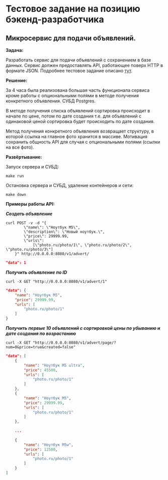 # Тестовое задание на позицию бэкенд-разработчика

## Микросервис для подачи объявлений.

**Задача:**

Разработать сервис для подачи объявлений с сохранением в базе данных. Сервис должен предоставлять API, работающее поверх HTTP в формате JSON.
Подробнее тестовое задание описано [тут](https://toimi.notion.site/toimi/Golang-b5528847aeb94a16946b0925773c08ab).

**Решение:**

За 4 часа была реализована большая часть функционала сервиса кроме работы с опциональными полями в методе получения конкретного объявления. СУБД Postgres.

В методе получения списка объявлений сортировка происходит в начале по цене, потом по дате создания т.е. для объявлений с одинаковой ценой сортировка будет происходить по дате создания. 

Метод получения конкретного объявления возвращает структуру, в которой ссылка на главное фото хранится в массиве. Мотивация сохранить общность API для случая с опциональными полями (ссылки на все фото).

**Развёртывание:**

Запуск сервера и СУБД:
```shell
make run
```

Остановка сервера и СУБД, удаление контейнеров и сети:
```shell
make down
```

**Примеры работы API:**

***Создать объявление***

```shell
curl POST -v -d "{
        \"name\": \"Ноутбук М5\", 
        \"description\": \"Новый ноутбук.\",
        \"price\": 29999.99,
        \"urls\": 
            [\"photo.ru/photo/1\", \"photo.ru/photo/2\", \"photo.ru/photo/3\"]
    }" http://0.0.0.0:8080/v1/advert/
```

```json
"data": 1
```

***Получить объявление по ID***

```shell
curl -X GET "http://0.0.0.0:8080/v1/advert/1"
```

```json
"data": {
    "name": "Ноутбук М5",
    "price": 29999.99,
    "urls": [
        "photo.ru/photo/1"
    ]
}
```

***Получить первые 10 объявлений с сортировкой цены по убыванию и дате создания по возрастанию***

```shell
curl -X GET "http://0.0.0.0:8080/v1/advert/page/?num=0&price=true&created=false"
```

```json
"data": [
    {
        "name": "Ноутбук М5 ultra",
        "price": 45500,
        "urls": [
            "photo.ru/photo/1"
        ]
    },
    {
        "name": "Ноутбук М5",
        "price": 29999.99,
        "urls": [
            "photo.ru/photo/1"
        ]
    },

    ... 
    
    {
        "name": "Ноутбук М5w",
        "price": 12500,
        "urls": [
            "photo.ru/photo/1"
        ]
    }
]
```